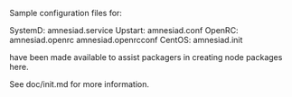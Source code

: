 Sample configuration files for:

SystemD: amnesiad.service
Upstart: amnesiad.conf
OpenRC:  amnesiad.openrc
         amnesiad.openrcconf
CentOS:  amnesiad.init

have been made available to assist packagers in creating node packages here.

See doc/init.md for more information.

